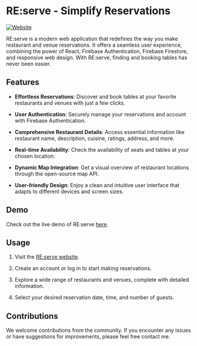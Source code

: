 # RE:serve - Simplify Reservations

[![Website](https://img.shields.io/website?url=https%3A%2F%2Fre-serve.netlify.app%2F)](https://re-serve.netlify.app/)

RE:serve is a modern web application that redefines the way you make restaurant and venue reservations. It offers a seamless user experience, combining the power of React, Firebase Authentication, Firebase Firestore, and responsive web design. With RE:serve, finding and booking tables has never been easier.

## Features

- **Effortless Reservations**: Discover and book tables at your favorite restaurants and venues with just a few clicks.

- **User Authentication**: Securely manage your reservations and account with Firebase Authentication.

- **Comprehensive Restaurant Details**: Access essential information like restaurant name, description, cuisine, ratings, address, and more.

- **Real-time Availability**: Check the availability of seats and tables at your chosen location.

- **Dynamic Map Integration**: Get a visual overview of restaurant locations through the open-source map API.

- **User-friendly Design**: Enjoy a clean and intuitive user interface that adapts to different devices and screen sizes.

## Demo

Check out the live demo of RE:serve [here](https://re-serve.netlify.app/).

## Usage

1. Visit the [RE:serve website](https://re-serve.netlify.app/).

2. Create an account or log in to start making reservations.

3. Explore a wide range of restaurants and venues, complete with detailed information.

4. Select your desired reservation date, time, and number of guests.
   

## Contributions

We welcome contributions from the community. If you encounter any issues or have suggestions for improvements, please feel free contact me.


